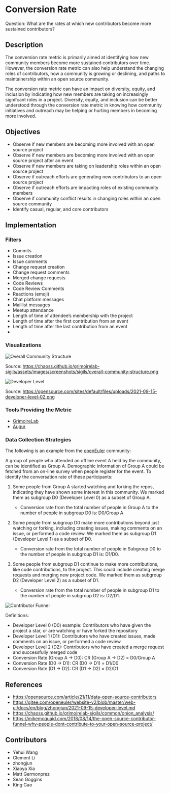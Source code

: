 # Conversion Rate 

Question: What are the rates at which new contributors become more sustained contributors? 
 

## Description 

The conversion rate metric is primarily aimed at identifying how new community members become more sustained contributors over time. However, the conversion rate metric can also help understand the changing roles of contributors, how a community is growing or declining, and paths to maintainership within an open source community.  

The conversion rate metric can have an impact on diversity, equity, and inclusion by indicating how new members are taking on increasingly signifcant roles in a project. Diversity, equity, and inclusion can be better understood through the conversion rate metric in knowing how community initiatives and outreach may be  helping or hurting members in becoming more involved. 
 

## Objectives

- Observe if new members are becoming more involved with an open source project
- Observe if new members are becoming more involved with an open source project after an event  
- Observe if new members are taking on leadership roles within an open source project  
- Observe if outreach efforts are generating new contributors to an open source project 
- Observe if outreach efforts are impacting roles of existing community members 
- Observe if community conflict results in changing roles within an open source community 
- Identify casual, regular, and core contributors  

## Implementation 


### Filters

- Commits  
- Issue creation
- Issue comments
- Change request creation
- Change request comments
- Merged change requests 
- Code Reviews
- Code Review Comments
- Reactions (emoji)
- Chat platform messages
- Maillist messages
- Meetup attendance
- Length of time of attendee’s membership with the project
- Length of time after the first contribution from an event
- Length of time after the last contribution from an event
-  

### Visualizations 

![Overall Community Structure](https://github.com/chaoss/wg-evolution/blob/main/focus-areas/community-growth/images/structure.png)

Source: https://chaoss.github.io/grimoirelab-sigils/assets/images/screenshots/sigils/overall-community-structure.png  


![Developer Level](https://github.com/chaoss/wg-evolution/blob/main/focus-areas/community-growth/images/level.png)

Source: https://opensource.com/sites/default/files/uploads/2021-09-15-developer-level-02.png  

### Tools Providing the Metric 

- [GrimoireLab](https://github.com/chaoss/grimoirelab)
- [Augur](https://github.com/chaoss/augur)

### Data Collection Strategies 

The following is an example from the [openEuler](https://www.openeuler.org/en/) community:  

A group of people who attended an offline event A held by the community, can be identified as Group A. Demographic information of Group A could be fetched from an on-line survey when people register for the event. To identify the conversation rate of these participants:

1) Some people from Group A started watching and forking the repos, indicating they have shown some interest in this community. We marked them as subgroup D0 (Developer Level 0) as a subset of Group A.
    - Conversion rate from the total number of people in Group A to the number of people in subgroup D0 is: D0/Group A 

2) Some people from subgroup D0 make more contributions beyond just watching or forking, including creating issues, making comments on an issue, or performed a code review. We marked them as subgroup D1 (Developer Level 1) as a subset of D0.
    - Conversion rate from the total number of people in Subgroup D0 to the number of people in subgroup D1 is: D1/D0. 

3) Some people from subgroup D1 continue to make more contributions, like code contributions, to the project. This could include creating merge requests and merging new project code. We marked them as subgroup D2 (Developer Level 2) as a subset of D1.
    - Conversion rate from the total number of people in subgroup D1 to the number of people in subgroup D2 is: D2/D1. 

![Contributor Funnel](https://github.com/chaoss/wg-evolution/blob/main/focus-areas/community-growth/images/funnel.png)

Definitions:  
- Developer Level 0 (D0) example: Contributors who have given the project a star, or are watching or have forked the repository 
- Developer Level 1 (D1): Contributors who have created issues, made comments on an issue, or performed a code review 
- Developer Level 2 (D2): Contributors who have created a merge request and successfully merged code 
- Conversion Rate (Group A -> D0): CR (Group A -> D2) = D0/Group A 
- Conversion Rate (D0 -> D1): CR (D0 -> D1) = D1/D0 
- Conversion Rate (D1 -> D2): CR (D1 -> D2) = D2/D1 

## References 
- https://opensource.com/article/21/11/data-open-source-contributors
- https://gitee.com/openeuler/website-v2/blob/master/web-ui/docs/en/blog/zhongjun/2021-09-15-developer-level.md  
- https://chaoss.github.io/grimoirelab-sigils/common/onion_analysis/ 
- https://mikemcquaid.com/2018/08/14/the-open-source-contributor-funnel-why-people-dont-contribute-to-your-open-source-project/  

## Contributors 
- Yehui Wang 
- Clement Li 
- zhongjun 
- Xiaoya Xia 
- Matt Germonprez  
- Sean Goggins  
- King Gao  
